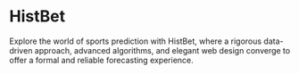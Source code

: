 # HistBet
Explore the world of sports prediction with HistBet, where a rigorous data-driven approach, advanced algorithms, and elegant web design converge to offer a formal and reliable forecasting experience.
